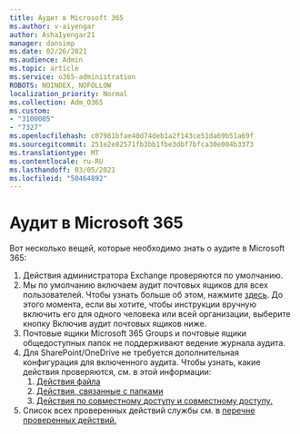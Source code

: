 ```yaml
---
title: Аудит в Microsoft 365
ms.author: v-aiyengar
author: AshaIyengar21
manager: dansimp
ms.date: 02/26/2021
ms.audience: Admin
ms.topic: article
ms.service: o365-administration
ROBOTS: NOINDEX, NOFOLLOW
localization_priority: Normal
ms.collection: Adm_O365
ms.custom:
- "3100005"
- "7327"
ms.openlocfilehash: c07981bfae40d74deb1a2f143ce51da69b51a69f
ms.sourcegitcommit: 251e2e82571fb3bb1fbe3dbf7bfca30e004b3373
ms.translationtype: MT
ms.contentlocale: ru-RU
ms.lasthandoff: 03/05/2021
ms.locfileid: "50464892"
---
```

# <a name="auditing-in-microsoft-365"></a>Аудит в Microsoft 365

Вот несколько вещей, которые необходимо знать о аудите в Microsoft 365:

1. Действия администратора Exchange проверяются по умолчанию.
1. Мы по умолчанию включаем аудит почтовых ящиков для всех пользователей. Чтобы узнать больше об этом, нажмите [здесь](https://techcommunity.microsoft.com/t5/Security-Privacy-and-Compliance/Exchange-Mailbox-Auditing-will-be-enabled-by-default/ba-p/215171). До этого момента, если вы хотите, чтобы инструкции вручную включить его для одного человека или всей организации, выберите кнопку Включив аудит почтовых ящиков ниже.
1. Почтовые ящики Microsoft 365 Groups и почтовые ящики общедоступных папок не поддерживают ведение журнала аудита.
1. Для SharePoint/OneDrive не требуется дополнительная конфигурация для включенного аудита. Чтобы узнать, какие действия проверяются, см. в этой информации:
    1. [Действия файла](https://docs.microsoft.com/office365/securitycompliance/search-the-audit-log-in-security-and-compliance#file-and-page-activities)
    1. [Действия, связанные с папками](https://docs.microsoft.com/office365/securitycompliance/search-the-audit-log-in-security-and-compliance#folder-activities)
    1. [Действия по совместному доступу и совместному доступу.](https://docs.microsoft.com/office365/securitycompliance/search-the-audit-log-in-security-and-compliance#sharing-and-access-request-activities)
1. Список всех проверенных действий службы см. в [перечне проверенных действий.](https://docs.microsoft.com/office365/securitycompliance/search-the-audit-log-in-security-and-compliance#audited-activities)
